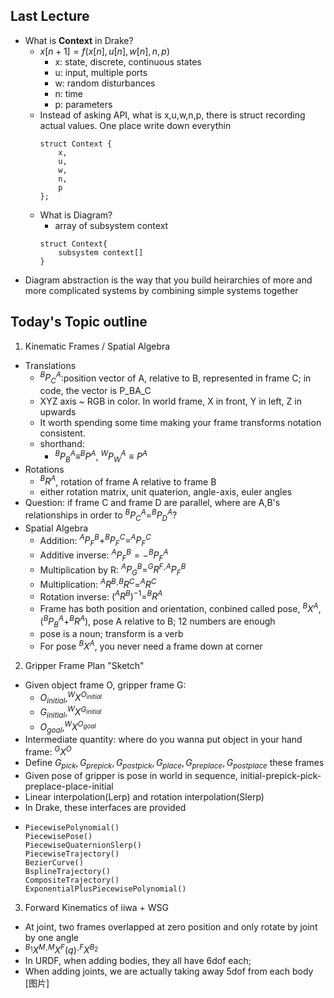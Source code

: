 ## Last Lecture
- What is **Context** in Drake?
  - $x[n+1]=f(x[n],u[n],w[n],n,p)$
    - x: state, discrete, continuous states
    - u: input, multiple ports
    - w: random disturbances
    - n: time
    - p: parameters
  - Instead of asking API, what is x,u,w,n,p, there is struct recording actual values. One place write down everythin
    ```
    struct Context {
        x,
        u,
        w, 
        n,
        p
    };
    ```
  - What is Diagram?
    - array of subsystem context
    ```
    struct Context{
        subsystem context[]
    }
    ```
- Diagram abstraction is the way that you build heirarchies of more and more complicated systems by combining simple systems together

## Today's Topic outline
1. Kinematic Frames / Spatial Algebra
- Translations
  - $^{B}P_{C}^{A}:$position vector of A, relative to B, represented in frame C; 
in code, the vector is P_BA_C
  - XYZ axis ~ RGB in color. In world frame, X in front, Y in left, Z in upwards
  - It worth spending some time making your frame transforms notation consistent.
  - shorthand:
    - $^{B}P_{B}^{A}\equiv ^BP^{A}$, $^{W}P_{W}^{A}\equiv P^{A}$
- Rotations
  - $^{B}R^{A}$, rotation of frame A relative to frame B
  - either rotation matrix, unit quaterion, angle-axis, euler angles
- Question: if frame C and frame D are parallel, where are A,B's relationships in order to $^{B}P_{C}^{A}=^{B}P_{D}^{A}$?
- Spatial Algebra
  - Addition: $^{A}P_{F}^{B}+^{B}P_{F}^{C}=^{A}P_{F}^{C}$
  - Additive inverse: $^{A}P_{F}^{B}=-^{B}P_{F}^{A}$
  - Multiplication by R: $^{A}P_{G}^{B}=^{G}R^{F}\cdot^{A}P_{F}^{B}$
  - Multiplication: $^{A}R^{B}\cdot^{B}R^{C}=^{A}R^{C}$
  - Rotation inverse: $(^{A}R^{B})^{-1}=^{B}R^{A}$
  - Frame has both position and orientation, conbined called pose, $^{B}X^{A},(^{B}P_{B}^{A}+^{B}R^{A})$, pose A relative to B; 12 numbers are enough
  - pose is a noun; transform is a verb
  - For pose $^{B}X^{A}$, you never need a frame down at corner
2. Gripper Frame Plan "Sketch"
- Given object frame O, gripper frame G:
  - $O_{initial},^{W}X^{O_{initial}}$
  - $G_{initial},^{W}X^{G_{initial}}$
  - $O_{goal}, ^{W}X^{O_{goal}}$
- Intermediate quantity: where do you wanna put object in your hand frame: $^{G}X^{O}$
- Define $G_{pick},G_{prepick},G_{postpick},G_{place},G_{preplace},G_{postplace}$ these frames
- Given pose of gripper is pose in world in sequence, initial-prepick-pick-preplace-place-initial
- Linear interpolation(Lerp) and rotation interpolation(Slerp)
- In Drake, these interfaces are provided
- ```
  PiecewisePolynomial()
  PiecewisePose()
  PiecewiseQuaternionSlerp()
  PiecewiseTrajectory()
  BezierCurve()
  BsplineTrajectory()
  CompositeTrajectory()
  ExponentialPlusPiecewisePolynomial()
  ```
3. Forward Kinematics of iiwa + WSG
- At joint, two frames overlapped at zero position and only rotate by joint by one angle
- $^{B_1}X^{M}\cdot^{M}X^{F}(q)\cdot^{F}X^{B_2}$
- In URDF, when adding bodies, they all have 6dof each;
- When adding joints, we are actually taking away 5dof from each body
[图片]


